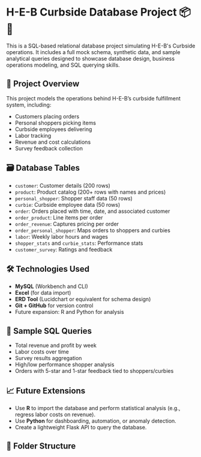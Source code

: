 # H-E-B Curbside Database Project 📦🛒

This is a SQL-based relational database project simulating H-E-B's Curbside operations. It includes a full mock schema, synthetic data, and sample analytical queries designed to showcase database design, business operations modeling, and SQL querying skills.

## 🔧 Project Overview

This project models the operations behind H-E-B’s curbside fulfillment system, including:

- Customers placing orders
- Personal shoppers picking items
- Curbside employees delivering
- Labor tracking
- Revenue and cost calculations
- Survey feedback collection

## 🗃️ Database Tables

- `customer`: Customer details (200 rows)
- `product`: Product catalog (200+ rows with names and prices)
- `personal_shopper`: Shopper staff data (50 rows)
- `curbie`: Curbside employee data (50 rows)
- `order`: Orders placed with time, date, and associated customer
- `order_product`: Line items per order
- `order_revenue`: Captures pricing per order
- `order_personal_shopper`: Maps orders to shoppers and curbies
- `labor`: Weekly labor hours and wages
- `shopper_stats` and `curbie_stats`: Performance stats
- `customer_survey`: Ratings and feedback

## 🛠️ Technologies Used

- **MySQL** (Workbench and CLI)
- **Excel** (for data import)
- **ERD Tool** (Lucidchart or equivalent for schema design)
- **Git + GitHub** for version control
- Future expansion: R and Python for analysis

## 🧪 Sample SQL Queries

- Total revenue and profit by week
- Labor costs over time
- Survey results aggregation
- High/low performance shopper analysis
- Orders with 5-star and 1-star feedback tied to shoppers/curbies

## 📈 Future Extensions

- Use **R** to import the database and perform statistical analysis (e.g., regress labor costs on revenue).
- Use **Python** for dashboarding, automation, or anomaly detection.
- Create a lightweight Flask API to query the database.

## 📂 Folder Structure

